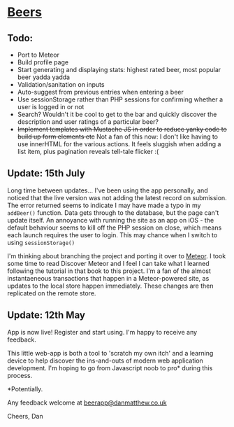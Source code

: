 # [Beers](http://danmatthew.co.uk/beers)

## Todo:
* Port to Meteor
* Build profile page
* Start generating and displaying stats: highest rated beer, most popular beer yadda yadda
* Validation/sanitation on inputs
* Auto-suggest from previous entries when entering a beer
* Use sessionStorage rather than PHP sessions for confirming whether a user is logged in or not
* Search? Wouldn't it be cool to get to the bar and quickly discover the description and user ratings of a particular beer?
* ~~Implement templates with Mustache JS in order to reduce yanky code to build up form elements etc~~
Not a fan of this now: I don't like having to use innerHTML for the various actions. It feels sluggish when adding a list item, plus pagination reveals tell-tale flicker :(

## Update: 15th July
Long time between updates... I've been using the app personally, and noticed that the live version was not adding the latest record on submission. The error returned seems to indicate I may have made a typo in my `addBeer()` function. Data gets through to the database, but the page can't update itself.
An annoyance with running the site as an app on iOS - the default behaviour seems to kill off the PHP session on close, which means each launch requires the user to login. This may chance when I switch to using `sessionStorage()`

I'm thinking about branching the project and porting it over to [Meteor](http://meteorjs.com). I took some time to read Discover Meteor and I feel I can take what I learned following the tutorial in that book to this project. I'm a fan of the almost instantaeneous transactions that happen in a Meteor-powered site, as updates to the local store happen immediately. These changes are then replicated on the remote store.

## Update: 12th May
App is now live! Register and start using. I'm happy to receive any feedback.

This little web-app is both a tool to 'scratch my own itch' and a learning device to help discover the ins-and-outs of modern web application development. I'm hoping to go from Javascript noob to pro* during this process.

*Potentially.

Any feedback welcome at beerapp@danmatthew.co.uk

Cheers,
Dan
